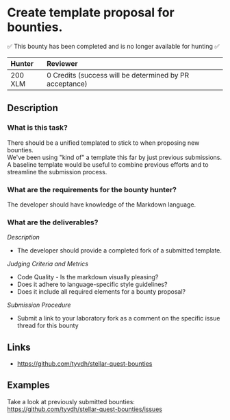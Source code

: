 
# Create template proposal for bounties.

✅ This bounty has been completed and is no longer available for hunting ✅

| Hunter | Reviewer
| :- | :-
| 200 XLM | 0 Credits (success will be determined by PR acceptance)

## Description

### What is this task?

There should be a unified templated to stick to when proposing new bounties.  
We've been using "kind of" a template this far by just previous submissions.  
A baseline template would be useful to combine previous efforts and to streamline the submission process.

### What are the requirements for the bounty hunter?

The developer should have knowledge of the Markdown language.

### What are the deliverables?

*Description* <br>
  * The developer should provide a completed fork of a submitted template.

*Judging Criteria and Metrics* <br>
  * Code Quality - Is the markdown visually pleasing?  
  *  Does it adhere to language-specific style guidelines?
  *  Does it include all required elements for a bounty proposal?
  
*Submission Procedure* <br>
  * Submit a link to your laboratory fork as a comment on the specific issue thread for this bounty

## Links
- https://github.com/tyvdh/stellar-quest-bounties

## Examples
Take a look at previously submitted bounties:
https://github.com/tyvdh/stellar-quest-bounties/issues
